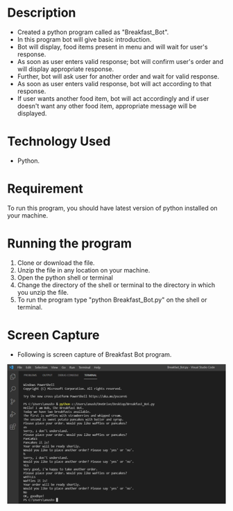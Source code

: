 # Description

* Created a python program called as "Breakfast_Bot". 
* In this program bot will give basic introduction. 
* Bot will display, food items present in menu and will wait for user's response. 
* As soon as user enters valid response; bot will confirm user's order and will display appropriate response. 
* Further, bot will ask user for another order and wait for valid response. 
* As soon as user enters valid response, bot will act according to that response. 
* If user wants another food item, bot will act accordingly and if user doesn't want any other food item, appropriate message will be displayed.

# Technology Used

* Python.

# Requirement

To run this program, you should have latest version of python installed on your machine. 

# Running the program

1. Clone or download the file.
2. Unzip the file in any location on your machine.
3. Open the python shell or terminal
4. Change the directory of the shell or terminal to the directory in which you unzip the file.
5. To run the program type "python Breakfast_Bot.py" on the shell or terminal.

# Screen Capture

* Following is screen capture of Breakfast Bot program.

![Alt text](Image/Image1.png)
